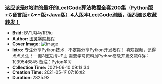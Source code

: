 ### [这应该是B站讲的最好的LeetCode算法教程全套200集（Python版+C语言版+C++版+Java版）4大版本LeetCode刷题，强烈建议收藏转发！](https://www.bilibili.com/video/BV1JQ4y1R7iu)
- **Bvid:** BV1JQ4y1R7iu
- **Author:** [图灵学院教程](https://space.bilibili.com/107861587)
- **Cover Image:** ![image](http://i0.hdslb.com/bfs/archive/9082587d3d5481763f2b17879e0cde8031d83f79.jpg)
- **Intro:** 专注分享Python技术，不定期分享Python开发教程！
喜欢视频，记得点点关注！一键3连支持UP主
需要学习资料加Python高级开发交流Q群：1039546845 备注：Pyton学习
- **Collection Time:** 2021-06-10 09:18:34
- **Creation Time:** 2021-05-17 07:16:02
- **Duration:** 2825.93

